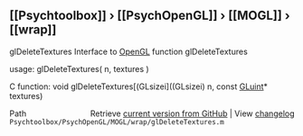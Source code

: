 ## [[Psychtoolbox]] &#8250; [[PsychOpenGL]] &#8250; [[MOGL]] &#8250; [[wrap]]

glDeleteTextures  Interface to [OpenGL](OpenGL) function glDeleteTextures  
  
usage:  glDeleteTextures( n, textures )  
  
C function:  void glDeleteTextures[(GLsizei]((GLsizei) n, const [GLuint](GLuint)\* textures)  




<div class="code_header" style="text-align:right;">
  <span style="float:left;">Path&nbsp;&nbsp;</span> <span class="counter">Retrieve <a href=
  "https://raw.github.com/Psychtoolbox-3/Psychtoolbox-3/beta/Psychtoolbox/PsychOpenGL/MOGL/wrap/glDeleteTextures.m">current version from GitHub</a> | View <a href=
  "https://github.com/Psychtoolbox-3/Psychtoolbox-3/commits/beta/Psychtoolbox/PsychOpenGL/MOGL/wrap/glDeleteTextures.m">changelog</a></span>
</div>
<div class="code">
  <code>Psychtoolbox/PsychOpenGL/MOGL/wrap/glDeleteTextures.m</code>
</div>

